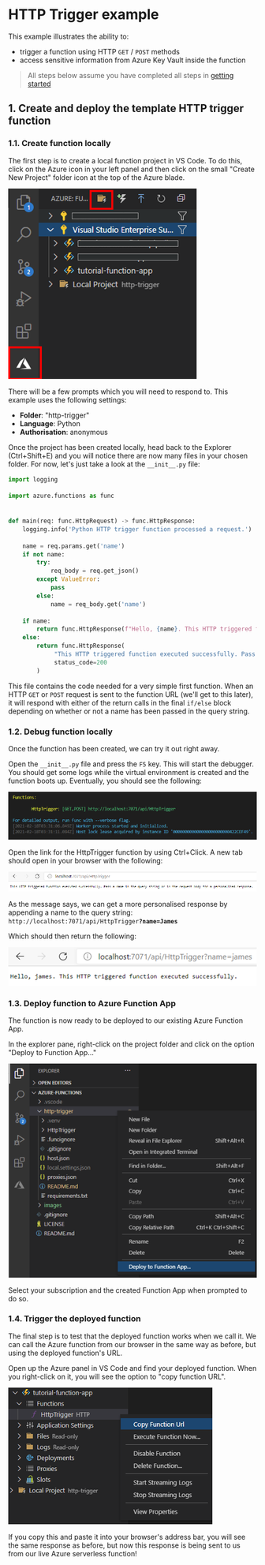 # HTTP Trigger example
This example illustrates the ability to:
* trigger a function using HTTP `GET` / `POST` methods
* access sensitive information from Azure Key Vault inside the function

> All steps below assume you have completed all steps in [getting started](https://github.com/James-Leslie/azure-functions#0-getting-started)

## 1. Create and deploy the template HTTP trigger function

### 1.1. Create function locally
The first step is to create a local function project in VS Code. To do this, click on the Azure icon in your left panel and then click on the small "Create New Project" folder icon at the top of the Azure blade.

![Create local project](https://github.com/James-Leslie/azure-functions/blob/main/images/1.6_create-local.png?raw=true)

There will be a few prompts which you will need to respond to. 
This example uses the following settings:
  * **Folder**: "http-trigger"
  * **Language**: Python
  * **Authorisation**: anonymous

Once the project has been created locally, head back to the Explorer (Ctrl+Shift+E) and you will notice there are now many files in your chosen folder. For now, let's just take a look at the `__init__.py` file:

```python
import logging

import azure.functions as func


def main(req: func.HttpRequest) -> func.HttpResponse:
    logging.info('Python HTTP trigger function processed a request.')

    name = req.params.get('name')
    if not name:
        try:
            req_body = req.get_json()
        except ValueError:
            pass
        else:
            name = req_body.get('name')

    if name:
        return func.HttpResponse(f"Hello, {name}. This HTTP triggered function executed successfully.")
    else:
        return func.HttpResponse(
             "This HTTP triggered function executed successfully. Pass a name in the query string or in the request body for a personalized response.",
             status_code=200
        )
```

This file contains the code needed for a very simple first function. When an HTTP `GET` or `POST` request is sent to the function URL (we'll get to this later), it will respond with either of the return calls in the final `if/else` block depending on whether or not a name has been passed in the query string.

### 1.2. Debug function locally
Once the function has been created, we can try it out right away.

Open the `__init__.py` file and press the `F5` key. This will start the debugger. You should get some logs while the virtual environment is created and the function boots up. Eventually, you should see the following:

![Start debugger](https://github.com/James-Leslie/azure-functions/blob/main/images/1.7_debug-local.png?raw=true)

Open the link for the HttpTrigger function by using Ctrl+Click. A new tab should open in your browser with the following:

![Run local](https://github.com/James-Leslie/azure-functions/blob/main/images/1.8_run-local.png?raw=true)

As the message says, we can get a more personalised response by appending a name to the query string:
`http://localhost:7071/api/HttpTrigger`**`?name=James`**

Which should then return the following:

![Run local with name](https://github.com/James-Leslie/azure-functions/blob/main/images/1.9_run-local-with-name.png?raw=true)

### 1.3. Deploy function to Azure Function App
The function is now ready to be deployed to our existing Azure Function App.

In the explorer pane, right-click on the project folder and click on the option "Deploy to Function App..."

![Deploy](https://github.com/James-Leslie/azure-functions/blob/main/images/1.10_deploy.png?raw=true)

Select your subscription and the created Function App when prompted to do so.

### 1.4. Trigger the deployed function
The final step is to test that the deployed function works when we call it. We can call the Azure function from our browser in the same way as before, but using the deployed function's URL.

Open up the Azure panel in VS Code and find your deployed function. When you right-click on it, you will see the option to "copy function URL". 

![Function URL](https://github.com/James-Leslie/azure-functions/blob/main/images/1.11_function-url.png?raw=true)

If you copy this and paste it into your browser's address bar, you will see the same response as before, but now this response is being sent to us from our live Azure serverless function!